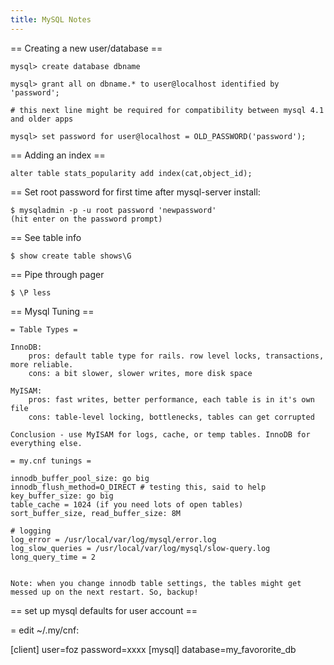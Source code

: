 ```yaml
---
title: MySQL Notes
---
```


== Creating a new user/database ==

	mysql> create database dbname

	mysql> grant all on dbname.* to user@localhost identified by 'password';

	# this next line might be required for compatibility between mysql 4.1 and older apps

	mysql> set password for user@localhost = OLD_PASSWORD('password');

== Adding an index ==

	alter table stats_popularity add index(cat,object_id);

== Set root password for first time after mysql-server install:

	$ mysqladmin -p -u root password 'newpassword'
	(hit enter on the password prompt)
	
== See table info
	
	$ show create table shows\G

== Pipe through pager

	$ \P less
	
== Mysql Tuning ==

    = Table Types =

    InnoDB: 
        pros: default table type for rails. row level locks, transactions, more reliable.
        cons: a bit slower, slower writes, more disk space
        
    MyISAM:
        pros: fast writes, better performance, each table is in it's own file
        cons: table-level locking, bottlenecks, tables can get corrupted
    
    Conclusion - use MyISAM for logs, cache, or temp tables. InnoDB for everything else.
    
    = my.cnf tunings =
    
    innodb_buffer_pool_size: go big
    innodb_flush_method=O_DIRECT # testing this, said to help
    key_buffer_size: go big
    table_cache = 1024 (if you need lots of open tables)
    sort_buffer_size, read_buffer_size: 8M

	# logging
	log_error = /usr/local/var/log/mysql/error.log
	log_slow_queries = /usr/local/var/log/mysql/slow-query.log
	long_query_time = 2
    
    
    Note: when you change innodb table settings, the tables might get messed up on the next restart. So, backup!
    
== set up mysql defaults for user account ==    

   = edit ~/.my/cnf:
 
   [client]
   user=foz
   password=xxxx
   [mysql]
   database=my_favororite_db   
